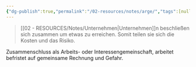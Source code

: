 ```yaml
---
{"dg-publish":true,"permalink":"/02-resources/notes/arge/","tags":[null],"noteIcon":"","updated":"2024-06-09T19:56:44.297+02:00"}
---
```


>[[02 - RESOURCES/Notes/Unternehmen\|Unternehmen]]n beschließen sich zusammen um etwas zu erreichen. Somit teilen sie sich die Kosten und das Risiko.

Zusammenschluss als Arbeits- oder Interessengemeinschaft, arbeitet befristet auf gemeinsame Rechnung und Gefahr.